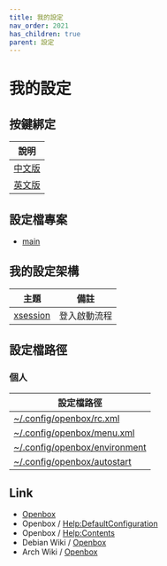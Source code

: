 ```yaml
---
title: 我的設定
nav_order: 2021
has_children: true
parent: 設定
---
```



# 我的設定


## 按鍵綁定

| 說明 |
| --- |
| [中文版](https://samwhelp.github.io/note-about-openbox/read/config/main/keybind.html) |
| [英文版](https://github.com/samwhelp/note-about-openbox/blob/gh-pages/_demo/config/openbox-config/main/share/doc/spec-keybind.md) |


## 設定檔專案

* [main](https://github.com/samwhelp/note-about-openbox/tree/gh-pages/_demo/config/openbox-config/main)


## 我的設定架構

| 主題 | 備註 |
| --- | --- |
| [xsession](https://samwhelp.github.io/note-about-openbox/read/config/main/xsession.html) | 登入啟動流程 |


## 設定檔路徑

### 個人

| 設定檔路徑 |
| --- |
| [~/.config/openbox/rc.xml](https://github.com/samwhelp/note-about-openbox/tree/gh-pages/_demo/config/openbox-config/main/rc.xml) |
| [~/.config/openbox/menu.xml](https://github.com/samwhelp/note-about-openbox/tree/gh-pages/_demo/config/openbox-config/main/menu.xml) |
| [~/.config/openbox/environment](https://github.com/samwhelp/note-about-openbox/tree/gh-pages/_demo/config/openbox-config/main/environment) |
| [~/.config/openbox/autostart](https://github.com/samwhelp/note-about-openbox/tree/gh-pages/_demo/config/openbox-config/main/autostart) |


## Link

* [Openbox](http://openbox.org/)
* Openbox / [Help:DefaultConfiguration](http://openbox.org/wiki/Help:DefaultConfiguration)
* Openbox / [Help:Contents](http://openbox.org/wiki/Help:Contents)
* Debian Wiki / [Openbox](https://wiki.debian.org/Openbox)
* Arch Wiki / [Openbox](https://wiki.archlinux.org/title/openbox)
